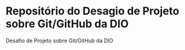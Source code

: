 # Repositório do Desagio de Projeto sobre Git/GitHub da DIO

Desafio de Projeto sobre Git/GitHub da DIO
